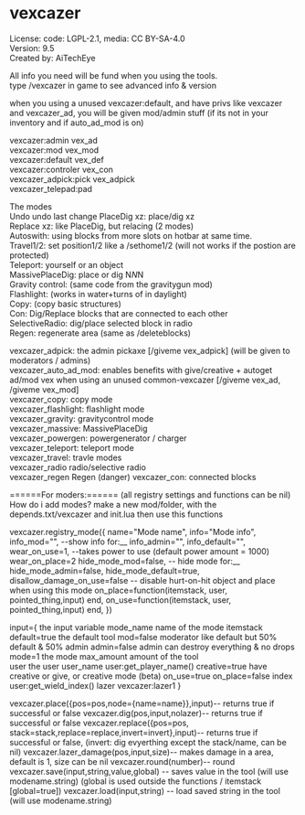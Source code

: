 # vexcazer

License: code: LGPL-2.1, media: CC BY-SA-4.0  
Version: 9.5  
Created by: AiTechEye  

All info you need will be fund when you using the tools.  
type /vexcazer in game to see advanced info & version  

when you using a unused vexcazer:default, and have privs like vexcazer and vexcazer_ad, you will be given mod/admin stuff (if its not in your inventory and if auto_ad_mod is on)  

vexcazer:admin vex_ad  
vexcazer:mod vex_mod  
vexcazer:default vex_def  
vexcazer:controler vex_con  
vexcazer_adpick:pick vex_adpick  
vexcazer_telepad:pad  


The modes  
Undo		undo last change
PlaceDig xz:	place/dig xz  
Replace xz:	like PlaceDig, but relacing (2 modes)  
Autoswith:	using blocks from more slots on hotbar at same time.  
Travel1/2:	set position1/2 like a /sethome1/2 (will not works if the postion are protected)  
Teleport:		yourself or an object  
MassivePlaceDig:	place or dig N*N*N  
Gravity control:	(same code from the gravitygun mod)  
Flashlight:	(works in water+turns of in daylight)  
Copy:		(copy basic structures)  
Con:		Dig/Replace blocks that are connected to each other  
SelectiveRadio:	dig/place selected block in radio  
Regen:		regenerate area (same as /deleteblocks)  


vexcazer_adpick:	the admin pickaxe [/giveme vex_adpick] (will be given to moderators / admins)  
vexcazer_auto_ad_mod:	enables benefits with give/creative + autoget ad/mod vex when using an unused common-vexcazer [/giveme vex_ad, /giveme vex_mod]  
vexcazer_copy:		copy mode  
vexcazer_flashlight:	flashlight mode  
vexcazer_gravity:	gravitycontrol mode  
vexcazer_massive:	MassivePlaceDig  
vexcazer_powergen:	powergenerator / charger  
vexcazer_teleport:	teleport mode  
vexcazer_travel:	travle modes  
vexcazer_radio		radio/selective radio  
vexcazer_regen		Regen  (danger)
vexcazer_con:		connected blocks  

======For moders:====== (all registry settings and functions can be nil)
How do i add modes?
make a new mod/folder, with the depends.txt/vexcazer and init.lua then use this functions


vexcazer.registry_mode({
	name="Mode name",
	info="Mode info",
	info_mod="",			--show info for:__
	info_admin="",
	info_default="",
	wear_on_use=1,			--takes power to use (default power amount = 1000)
	wear_on_place=2
	hide_mode_mod=false,		-- hide mode for:__
	hide_mode_admin=false,
	hide_mode_default=true,
	disallow_damage_on_use=false	-- disable hurt-on-hit object and place when using this mode
	on_place=function(itemstack, user, pointed_thing,input) end,
	on_use=function(itemstack, user, pointed_thing,input) end,
})

input={			the input variable
	mode_name	name of the mode
	itemstack
	default=true	the default tool
	mod=false	moderator like default but 50% default & 50% admin
	admin=false	admin can destroy everything & no drops
	mode=1		the mode
	max_amount	amount of the tool	
	user		the user
	user_name	user:get_player_name()
	creative=true	have creative or give, or creative mode (beta)
	on_use=true
	on_place=false
	index		user:get_wield_index()
	lazer		vexcazer:lazer1
}

vexcazer.place({pos=pos,node={name=name}},input)-- returns true if successful or false
vexcazer.dig(pos,input,nolazer)-- returns true if successful or false
vexcazer.replace({pos=pos, stack=stack,replace=replace,invert=invert},input)-- returns true if successful or false, (invert: dig evyerthing except the stack/name, can be nil)
vexcazer.lazer_damage(pos,input,size)-- makes damage in a area, default is 1, size can be nil 
vexcazer.round(number)-- round
vexcazer.save(input,string,value,global) -- saves value in the tool (will use modename.string) (global is used outside the functions / itemstack [global=true])
vexcazer.load(input,string) -- load saved string in the tool (will use modename.string)
